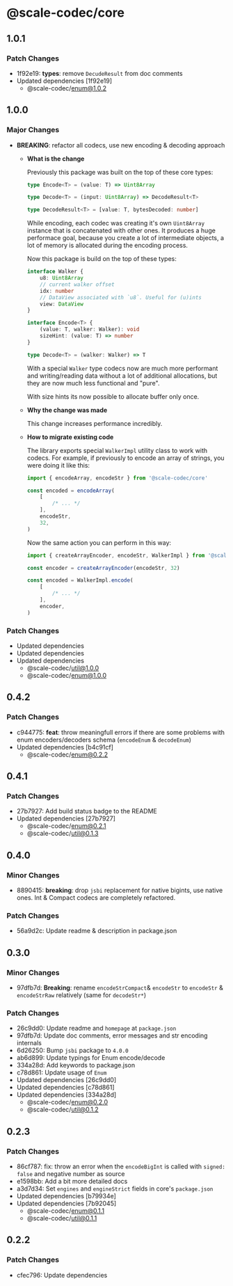 # @scale-codec/core

## 1.0.1

### Patch Changes

-   1f92e19: **types**: remove `DecudeResult` from doc comments
-   Updated dependencies [1f92e19]
    -   @scale-codec/enum@1.0.2

## 1.0.0

### Major Changes

-   **BREAKING**: refactor all codecs, use new encoding & decoding approach

    -   **What is the change**

        Previously this package was built on the top of these core types:

        ```ts
        type Encode<T> = (value: T) => Uint8Array

        type Decode<T> = (input: Uint8Array) => DecodeResult<T>

        type DecodeResult<T> = [value: T, bytesDecoded: number]
        ```

        While encoding, each codec was creating it's own `Uint8Array` instance that is concatenated with other ones. It produces a huge performace goal, because you create a lot of intermediate objects, a lot of memory is allocated during the encoding process.

        Now this package is build on the top of these types:

        ```ts
        interface Walker {
            u8: Uint8Array
            // current walker offset
            idx: number
            // DataView associated with `u8`. Useful for (u)ints
            view: DataView
        }

        interface Encode<T> {
            (value: T, walker: Walker): void
            sizeHint: (value: T) => number
        }

        type Decode<T> = (walker: Walker) => T
        ```

        With a special `Walker` type codecs now are much more performant and writing/reading data without a lot of additional allocations, but they are now much less functional and "pure".

        With size hints its now possible to allocate buffer only once.

    -   **Why the change was made**

        This change increases performance incredibly.

    -   **How to migrate existing code**

        The library exports special `WalkerImpl` utility class to work with codecs. For example, if previously to encode an array of strings, you were doing it like this:

        ```ts
        import { encodeArray, encodeStr } from '@scale-codec/core'

        const encoded = encodeArray(
            [
                /* ... */
            ],
            encodeStr,
            32,
        )
        ```

        Now the same action you can perform in this way:

        ```ts
        import { createArrayEncoder, encodeStr, WalkerImpl } from '@scale-codec/core'

        const encoder = createArrayEncoder(encodeStr, 32)

        const encoded = WalkerImpl.encode(
            [
                /* ... */
            ],
            encoder,
        )
        ```

### Patch Changes

-   Updated dependencies
-   Updated dependencies
-   Updated dependencies
    -   @scale-codec/util@1.0.0
    -   @scale-codec/enum@1.0.0

## 0.4.2

### Patch Changes

-   c944775: **feat**: throw meaningfull errors if there are some problems with enum encoders/decoders schema (`encodeEnum` & `decodeEnum`)
-   Updated dependencies [b4c91cf]
    -   @scale-codec/enum@0.2.2

## 0.4.1

### Patch Changes

-   27b7927: Add build status badge to the README
-   Updated dependencies [27b7927]
    -   @scale-codec/enum@0.2.1
    -   @scale-codec/util@0.1.3

## 0.4.0

### Minor Changes

-   8890415: **breaking**: drop `jsbi` replacement for native bigints, use native ones. Int & Compact codecs are completely refactored.

### Patch Changes

-   56a9d2c: Update readme & description in package.json

## 0.3.0

### Minor Changes

-   97dfb7d: **Breaking**: rename `encodeStrCompact`& `encodeStr` to `encodeStr` & `encodeStrRaw` relatively (same for `decodeStr*`)

### Patch Changes

-   26c9dd0: Update readme and `homepage` at `package.json`
-   97dfb7d: Update doc comments, error messages and str encoding internals
-   6d26250: Bump `jsbi` package to `4.0.0`
-   ab6d899: Update typings for Enum encode/decode
-   334a28d: Add keywords to package.json
-   c78d861: Update usage of `Enum`
-   Updated dependencies [26c9dd0]
-   Updated dependencies [c78d861]
-   Updated dependencies [334a28d]
    -   @scale-codec/enum@0.2.0
    -   @scale-codec/util@0.1.2

## 0.2.3

### Patch Changes

-   86cf787: fix: throw an error when the `encodeBigInt` is called with `signed: false` and negative number as source
-   e1598bb: Add a bit more detailed docs
-   a3d7d34: Set `engines` and `engineStrict` fields in core's `package.json`
-   Updated dependencies [b79934e]
-   Updated dependencies [7b92045]
    -   @scale-codec/enum@0.1.1
    -   @scale-codec/util@0.1.1

## 0.2.2

### Patch Changes

-   cfec796: Update dependencies
